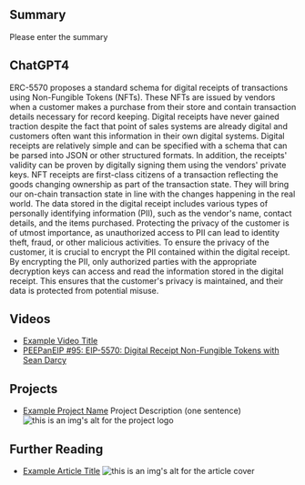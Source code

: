 ## Summary

Please enter the summary

## ChatGPT4

ERC-5570 proposes a standard schema for digital receipts of transactions using Non-Fungible Tokens (NFTs). These NFTs are issued by vendors when a customer makes a purchase from their store and contain transaction details necessary for record keeping. Digital receipts have never gained traction despite the fact that point of sales systems are already digital and customers often want this information in their own digital systems. Digital receipts are relatively simple and can be specified with a schema that can be parsed into JSON or other structured formats. In addition, the receipts' validity can be proven by digitally signing them using the vendors' private keys. NFT receipts are first-class citizens of a transaction reflecting the goods changing ownership as part of the transaction state. They will bring our on-chain transaction state in line with the changes happening in the real world. The data stored in the digital receipt includes various types of personally identifying information (PII), such as the vendor's name, contact details, and the items purchased. Protecting the privacy of the customer is of utmost importance, as unauthorized access to PII can lead to identity theft, fraud, or other malicious activities. To ensure the privacy of the customer, it is crucial to encrypt the PII contained within the digital receipt. By encrypting the PII, only authorized parties with the appropriate decryption keys can access and read the information stored in the digital receipt. This ensures that the customer's privacy is maintained, and their data is protected from potential misuse.

## Videos

- [Example Video Title](https://www.youtube.com/watch?v=TDGq4aeevgY)
- [PEEPanEIP #95: EIP-5570: Digital Receipt Non-Fungible Tokens with Sean Darcy](https://www.youtube.com/watch?v=jB4awTw0EmY&list=PL4cwHXAawZxqu0PKKyMzG_3BJV_xZTi1F&index=18)

## Projects

- [Example Project Name](https://xxxx.xxx/xxxxx) Project Description (one sentence) ![this is an img's alt for the project logo](https://xxxx.xxx/project-logo.xxx)

## Further Reading

- [Example Article Title](https://xxxx.xxx/xxxxx) ![this is an img's alt for the article cover](https://xxxx.xxx/article-cover.xxx)
